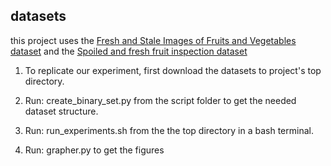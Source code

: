 ## datasets

this project uses the [Fresh and Stale Images of Fruits and Vegetables dataset](https://www.kaggle.com/datasets/raghavrpotdar/fresh-and-stale-images-of-fruits-and-vegetables/data)
and the [Spoiled and fresh fruit inspection dataset](https://data.mendeley.com/datasets/6ps7gtp2wg/1)

1. To replicate our experiment, first download the datasets to project's top directory.

2. Run: create_binary_set.py from the script folder to get the needed dataset structure.

3. Run: run_experiments.sh from the the top directory in a bash terminal.

4. Run: grapher.py to get the figures


